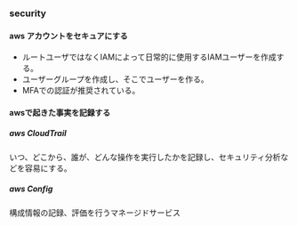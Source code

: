 ### security

#### aws アカウントをセキュアにする
- ルートユーザではなくIAMによって日常的に使用するIAMユーザーを作成する。
- ユーザーグループを作成し、そこでユーザーを作る。
- MFAでの認証が推奨されている。

#### awsで起きた事実を記録する
##### aws CloudTrail
いつ、どこから、誰が、どんな操作を実行したかを記録し、セキュリティ分析などを容易にする。
##### aws Config
構成情報の記録、評価を行うマネージドサービス
